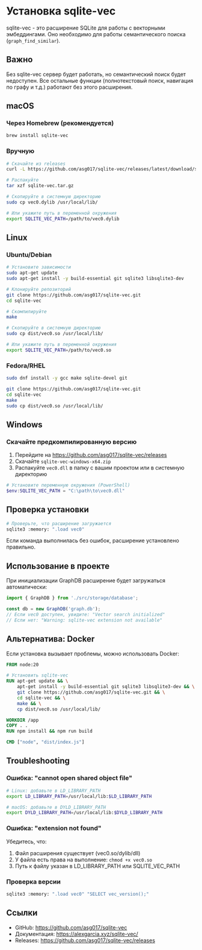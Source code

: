 # Установка sqlite-vec

sqlite-vec - это расширение SQLite для работы с векторными эмбеддингами. Оно необходимо для работы семантического поиска (`graph_find_similar`).

## Важно

Без sqlite-vec сервер будет работать, но семантический поиск будет недоступен. Все остальные функции (полнотекстовый поиск, навигация по графу и т.д.) работают без этого расширения.

## macOS

### Через Homebrew (рекомендуется)

```bash
brew install sqlite-vec
```

### Вручную

```bash
# Скачайте из releases
curl -L https://github.com/asg017/sqlite-vec/releases/latest/download/sqlite-vec-macos-universal.tar.gz -o sqlite-vec.tar.gz

# Распакуйте
tar xzf sqlite-vec.tar.gz

# Скопируйте в системную директорию
sudo cp vec0.dylib /usr/local/lib/

# Или укажите путь в переменной окружения
export SQLITE_VEC_PATH=/path/to/vec0.dylib
```

## Linux

### Ubuntu/Debian

```bash
# Установите зависимости
sudo apt-get update
sudo apt-get install -y build-essential git sqlite3 libsqlite3-dev

# Клонируйте репозиторий
git clone https://github.com/asg017/sqlite-vec.git
cd sqlite-vec

# Скомпилируйте
make

# Скопируйте в системную директорию
sudo cp dist/vec0.so /usr/local/lib/

# Или укажите путь в переменной окружения
export SQLITE_VEC_PATH=/path/to/vec0.so
```

### Fedora/RHEL

```bash
sudo dnf install -y gcc make sqlite-devel git

git clone https://github.com/asg017/sqlite-vec.git
cd sqlite-vec
make
sudo cp dist/vec0.so /usr/local/lib/
```

## Windows

### Скачайте предкомпилированную версию

1. Перейдите на https://github.com/asg017/sqlite-vec/releases
2. Скачайте `sqlite-vec-windows-x64.zip`
3. Распакуйте `vec0.dll` в папку с вашим проектом или в системную директорию

```powershell
# Установите переменную окружения (PowerShell)
$env:SQLITE_VEC_PATH = "C:\path\to\vec0.dll"
```

## Проверка установки

```bash
# Проверьте, что расширение загружается
sqlite3 :memory: ".load vec0"
```

Если команда выполнилась без ошибок, расширение установлено правильно.

## Использование в проекте

При инициализации GraphDB расширение будет загружаться автоматически:

```typescript
import { GraphDB } from './src/storage/database';

const db = new GraphDB('graph.db');
// Если vec0 доступен, увидите: "Vector search initialized"
// Если нет: "Warning: sqlite-vec extension not available"
```

## Альтернатива: Docker

Если установка вызывает проблемы, можно использовать Docker:

```dockerfile
FROM node:20

# Установить sqlite-vec
RUN apt-get update && \
    apt-get install -y build-essential git sqlite3 libsqlite3-dev && \
    git clone https://github.com/asg017/sqlite-vec.git && \
    cd sqlite-vec && \
    make && \
    cp dist/vec0.so /usr/local/lib/

WORKDIR /app
COPY . .
RUN npm install && npm run build

CMD ["node", "dist/index.js"]
```

## Troubleshooting

### Ошибка: "cannot open shared object file"

```bash
# Linux: добавьте в LD_LIBRARY_PATH
export LD_LIBRARY_PATH=/usr/local/lib:$LD_LIBRARY_PATH

# macOS: добавьте в DYLD_LIBRARY_PATH
export DYLD_LIBRARY_PATH=/usr/local/lib:$DYLD_LIBRARY_PATH
```

### Ошибка: "extension not found"

Убедитесь, что:
1. Файл расширения существует (vec0.so/dylib/dll)
2. У файла есть права на выполнение: `chmod +x vec0.so`
3. Путь к файлу указан в LD_LIBRARY_PATH или SQLITE_VEC_PATH

### Проверка версии

```bash
sqlite3 :memory: ".load vec0" "SELECT vec_version();"
```

## Ссылки

- GitHub: https://github.com/asg017/sqlite-vec
- Документация: https://alexgarcia.xyz/sqlite-vec/
- Releases: https://github.com/asg017/sqlite-vec/releases
